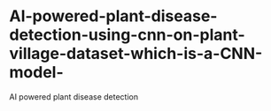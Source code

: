 # AI-powered-plant-disease-detection-using-cnn-on-plant-village-dataset-which-is-a-CNN-model-
AI powered plant disease detection 
